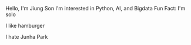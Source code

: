 Hello, I'm Jiung Son
I'm interested in Python, AI, and Bigdata
Fun Fact: I'm solo

I like hamburger

I hate Junha Park